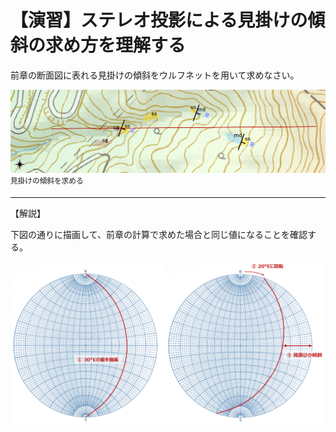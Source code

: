  # 【演習】ステレオ投影による見掛けの傾斜の求め方を理解する  

前章の断面図に表れる見掛けの傾斜をウルフネットを用いて求めなさい。

![見掛けの傾斜を求める](./img/chapter08_03.png)  
<sup>見掛けの傾斜を求める</sup>  

***  

【解説】 

下図の通りに描画して、前章の計算で求めた場合と同じ値になることを確認する。

![見掛けの傾斜](./img/task_08_4_1.png) 
